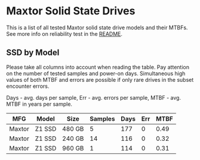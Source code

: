 Maxtor Solid State Drives
=========================

This is a list of all tested Maxtor solid state drive models and their MTBFs. See
more info on reliability test in the [README](https://github.com/linuxhw/SMART).

SSD by Model
------------

Please take all columns into account when reading the table. Pay attention on the
number of tested samples and power-on days. Simultaneous high values of both MTBF
and errors are possible if only rare drives in the subset encounter errors.

Days - avg. days per sample,
Err  - avg. errors per sample,
MTBF - avg. MTBF in years per sample.

| MFG       | Model              | Size   | Samples | Days  | Err   | MTBF |
|-----------|--------------------|--------|---------|-------|-------|------|
| Maxtor    | Z1 SSD             | 480 GB | 5       | 177   | 0     | 0.49   |
| Maxtor    | Z1 SSD             | 240 GB | 14      | 116   | 0     | 0.32   |
| Maxtor    | Z1 SSD             | 960 GB | 1       | 114   | 0     | 0.31   |
